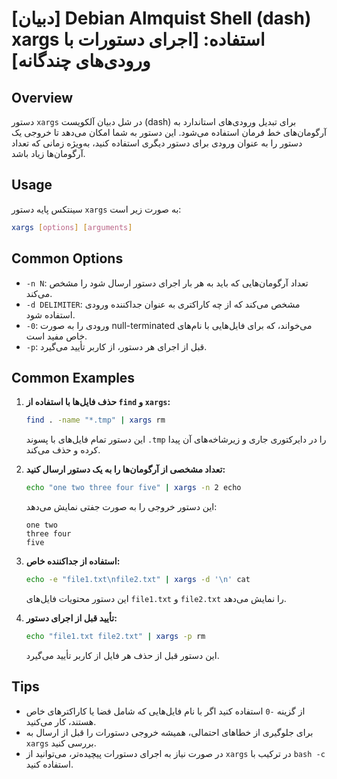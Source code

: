 # [دبیان] Debian Almquist Shell (dash) xargs استفاده: [اجرای دستورات با ورودی‌های چندگانه]

## Overview
دستور `xargs` در شل دبیان آلکویست (dash) برای تبدیل ورودی‌های استاندارد به آرگومان‌های خط فرمان استفاده می‌شود. این دستور به شما امکان می‌دهد تا خروجی یک دستور را به عنوان ورودی برای دستور دیگری استفاده کنید، به‌ویژه زمانی که تعداد آرگومان‌ها زیاد باشد.

## Usage
سینتکس پایه دستور `xargs` به صورت زیر است:

```bash
xargs [options] [arguments]
```

## Common Options
- `-n N`: تعداد آرگومان‌هایی که باید به هر بار اجرای دستور ارسال شود را مشخص می‌کند.
- `-d DELIMITER`: مشخص می‌کند که از چه کاراکتری به عنوان جداکننده ورودی استفاده شود.
- `-0`: ورودی را به صورت null-terminated می‌خواند، که برای فایل‌هایی با نام‌های خاص مفید است.
- `-p`: قبل از اجرای هر دستور، از کاربر تأیید می‌گیرد.

## Common Examples
1. **حذف فایل‌ها با استفاده از `find` و `xargs`:**
   ```bash
   find . -name "*.tmp" | xargs rm
   ```
   این دستور تمام فایل‌های با پسوند `.tmp` را در دایرکتوری جاری و زیرشاخه‌های آن پیدا کرده و حذف می‌کند.

2. **تعداد مشخصی از آرگومان‌ها را به یک دستور ارسال کنید:**
   ```bash
   echo "one two three four five" | xargs -n 2 echo
   ```
   این دستور خروجی را به صورت جفتی نمایش می‌دهد:
   ```
   one two
   three four
   five
   ```

3. **استفاده از جداکننده خاص:**
   ```bash
   echo -e "file1.txt\nfile2.txt" | xargs -d '\n' cat
   ```
   این دستور محتویات فایل‌های `file1.txt` و `file2.txt` را نمایش می‌دهد.

4. **تأیید قبل از اجرای دستور:**
   ```bash
   echo "file1.txt file2.txt" | xargs -p rm
   ```
   این دستور قبل از حذف هر فایل از کاربر تأیید می‌گیرد.

## Tips
- از گزینه `-0` استفاده کنید اگر با نام فایل‌هایی که شامل فضا یا کاراکترهای خاص هستند، کار می‌کنید.
- برای جلوگیری از خطاهای احتمالی، همیشه خروجی دستورات را قبل از ارسال به `xargs` بررسی کنید.
- در صورت نیاز به اجرای دستورات پیچیده‌تر، می‌توانید از `xargs` در ترکیب با `bash -c` استفاده کنید.